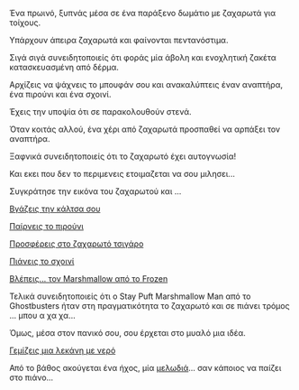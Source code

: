 ﻿Ένα πρωινό, ξυπνάς μέσα σε ένα παράξενο δωμάτιο με ζαχαρωτά για τοίχους.

Υπάρχουν άπειρα ζαχαρωτά και φαίνονται πεντανόστιμα.

Σιγά σιγά συνειδητοποιείς ότι φοράς μία άβολη και ενοχλητική ζακέτα κατασκευασμένη από δέρμα.

Αρχίζεις να ψάχνεις το μπουφάν σου και ανακαλύπτεις έναν αναπτήρα, ένα πιρούνι και ένα σχοινί.

Έχεις την υποψία ότι σε παρακολουθούν στενά.

Όταν κοιτάς αλλού, ένα χέρι από ζαχαρωτά προσπαθεί να αρπάξει τον αναπτήρα.

Ξαφνικά συνειδητοποιείς ότι το ζαχαρωτό έχει αυτογνωσία!

Και εκει που δεν το περιμενεις ετοιμαζεται να σου μιλησει...

Συγκράτησε την εικόνα του ζαχαρωτού και ...

[Βγάζεις την κάλτσα σου](put_socks_off/put-socks-off.md)

[Παίρνεις το πιρούνι](take_the_fork/take-the-fork.md)

[Προσφέρεις στο ζαχαρωτό τσιγάρο](offer_marshmallow_a_cigar/offer_marshmallow_a_cigar.md)

[Πιάνεις το σχοινί](use_the_rope/use_the_rope.md)

[Βλέπεις... τον Marshmallow από το Frozen](frozen_marshmallow/frozen-marshmallow.md)

Τελικά συνειδητοποιείς ότι ο Stay Puft Marshmallow Man από το Ghostbusters ήταν στη πραγματικότητα το 
ζαχαρωτό και σε πιάνει τρόμος ... 
μπου α χα χα...

Όμως, μέσα στον πανικό σου, σου έρχεται στο μυαλό μια ιδέα. 

[Γεμίζεις μια λεκάνη με νερό](fill_water_tank/fill_water_tank.md)

Από το βάθος ακούγεται ένα ήχος, μία [μελωδιά](https://www.youtube.com/watch?v=EoaPhxNubL0)... σαν κάποιος να παίζει στο πιάνο...